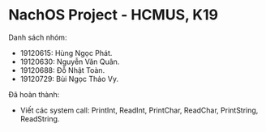 # NachOS Project - HCMUS, K19

Danh sách nhóm:
- 19120615: Hùng Ngọc Phát.
- 19120630: Nguyễn Văn Quân.
- 19120688: Đỗ Nhật Toàn.
- 19120729: Bùi Ngọc Thảo Vy.

Đã hoàn thành:
- Viết các system call: PrintInt, ReadInt, PrintChar, ReadChar, PrintString, ReadString.
